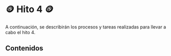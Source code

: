 # :coin: Hito 4 :coin:

A continuación, se describirán los procesos y tareas realizadas para llevar a cabo el hito 4.

## Contenidos
